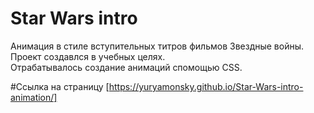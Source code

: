# Star Wars intro
Анимация в стиле вступительных титров фильмов Звездные войны.  
Проект создавлся в учебных целях.  
Отрабатывалось создание анимаций спомощью CSS.  
  
#Ссылка на страницу
[https://yuryamonsky.github.io/Star-Wars-intro-animation/]
